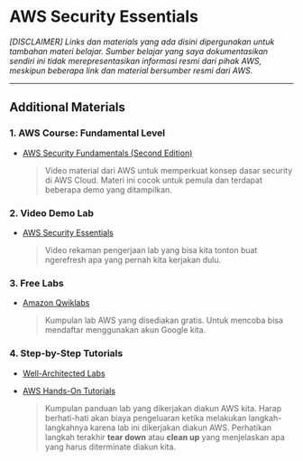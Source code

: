 # AWS Security Essentials
_[DISCLAIMER] Links dan materials yang ada disini dipergunakan untuk tambahan materi belajar. Sumber belajar yang saya dokumentasikan sendiri ini tidak merepresentasikan informasi resmi dari pihak AWS, meskipun beberapa link dan material bersumber resmi dari AWS._

---
## Additional Materials
### 1. AWS Course: Fundamental Level
- [AWS Security Fundamentals (Second Edition)](https://explore.skillbuilder.aws/learn/course/internal/view/elearning/48/aws-security-fundamentals-second-edition)

    > Video material dari AWS untuk memperkuat konsep dasar security di AWS Cloud. Materi ini cocok untuk pemula dan terdapat beberapa demo yang ditampilkan.

### 2. Video Demo Lab
- [AWS Security Essentials](https://bit.ly/secess-labs)

    > Video rekaman pengerjaan lab yang bisa kita tonton buat ngerefresh apa yang pernah kita kerjakan dulu.

### 3. Free Labs
- [Amazon Qwiklabs](https://amazon.qwiklabs.com/catalog?price%5B%5D=free)

    > Kumpulan lab AWS yang disediakan gratis. Untuk mencoba bisa mendaftar menggunakan akun Google kita.

### 4. Step-by-Step Tutorials
- [Well-Architected Labs](https://www.wellarchitectedlabs.com/security/)
- [AWS Hands-On Tutorials](https://aws.amazon.com/getting-started/hands-on)

    > Kumpulan panduan lab yang dikerjakan diakun AWS kita. Harap berhati-hati akan biaya pengeluaran ketika melakukan langkah-langkahnya karena lab ini dikerjakan diakun AWS. Perhatikan langkah terakhir **tear down** atau **clean up** yang menjelaskan apa yang harus diterminate diakun kita.
